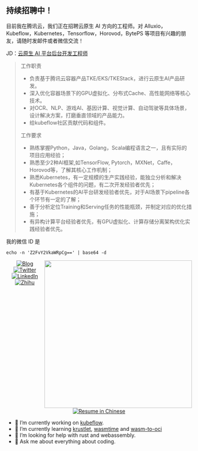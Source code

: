 ## 持续招聘中！

目前我在腾讯云，我们正在招聘云原生 AI 方向的工程师。对 Alluxio，Kubeflow，Kubernetes，Tensorflow，Horovod，BytePS 等项目有兴趣的朋友，请随时发邮件或者微信交流！

JD：[云原生 AI 平台后台开发工程师](https://careers.tencent.com/jobdesc.html?postId=1336168644207452160)

> 工作职责
>
> - 负责基于腾讯云容器产品TKE/EKS/TKEStack，进行云原生AI产品研发。
> - 深入优化容器场景下的GPU虚拟化、分布式Cache、高性能网络等核心技术。
> - 对OCR、NLP、游戏AI、基因计算、视觉计算、自动驾驶等具体场景，设计解决方案，打磨垂直领域的产品能力。
> - 给kubeflow社区贡献代码和组件。
> 
> 工作要求
>
> - 熟练掌握Python，Java，Golang，Scala编程语言之一，且有实际的项目应用经验；
> - 熟悉至少2种AI框架,如TensorFlow, Pytorch，MXNet，Caffe，Horovod等，了解其核心工作机制；
> - 熟悉Kubernetes，有一定规模的生产实践经验，能独立分析和解决Kubernetes各个组件的问题，有二次开发经验者优先；
> - 有基于Kubernetes的AI平台研发经验者优先，对于AI场景下pipeline各个环节有一定的了解；
> - 善于分析定位Training和Serving任务的性能瓶颈，并制定对应的优化措施；
> - 有异构计算平台经验者优先，有GPU虚拟化、计算存储分离架构优化实践经验者优先。

我的微信 ID 是

```
echo -n 'Z2FvY2VkaWRpCg==' | base64 -d
```

<img align="right" src="https://github-readme-stats.vercel.app/api?username=gaocegege&show_icons=true&icon_color=000000&text_color=000000&bg_color=ffffff&hide_title=false&title_color=000000" width="400" />

<p align="center">
	<a href="http://gaocegege.com/Blog"><img src="https://img.shields.io/badge/blog-200k%20pageviews-ffffff.svg?style=social" alt="Blog"></a>
	<a href="https://twitter.com/gaocegege"><img src="https://img.shields.io/twitter/follow/gaocegege.svg?style=social" alt="Twitter"></a>
	<a href="https://www.linkedin.com/in/gaocegege/"><img src="https://img.shields.io/badge/LinkedIn-gaocegege-blueviolet.svg?style=social" alt="LinkedIn"></a>
	<a href="https://www.zhihu.com/people/gaocegege"><img src="https://img.shields.io/badge/%E7%9F%A5%E4%B9%8E-gaocegege-blueviolet.svg?style=social" alt="Zhihu"></a>
	<a href="http://gaocegege.com/resume/cn/"><img src="https://img.shields.io/badge/%E7%AE%80%E5%8E%86-%E4%B8%AD%E6%96%87-blue.svg" alt="Resume in Chinese"></a>
</p>

- 🔭 I’m currently working on [kubeflow](https://github.com/kubeflow/).
- 🌱 I’m currently learning [krustlet](https://github.com/deislabs/krustlet), [wasmtime](https://github.com/bytecodealliance/wasmtime) and [wasm-to-oci](https://github.com/engineerd/wasm-to-oci)
- 🤔 I’m looking for help with rust and webassembly.
- 💬 Ask me about everything about coding.

